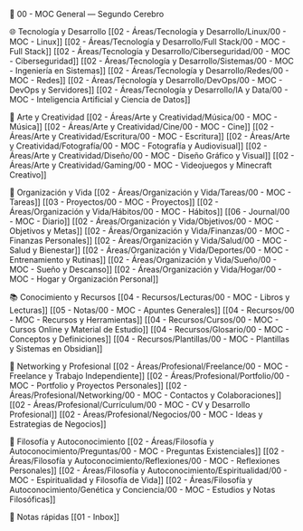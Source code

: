🧠 00 - MOC General — Segundo Cerebro

🌐 Tecnología y Desarrollo
[[02 - Áreas/Tecnología y Desarrollo/Linux/00 - MOC - Linux]]
[[02 - Áreas/Tecnología y Desarrollo/Full Stack/00 - MOC - Full Stack]]
[[02 - Áreas/Tecnología y Desarrollo/Ciberseguridad/00 - MOC - Ciberseguridad]]
[[02 - Áreas/Tecnología y Desarrollo/Sistemas/00 - MOC - Ingeniería en Sistemas]]
[[02 - Áreas/Tecnología y Desarrollo/Redes/00 - MOC - Redes]]
[[02 - Áreas/Tecnología y Desarrollo/DevOps/00 - MOC - DevOps y Servidores]]
[[02 - Áreas/Tecnología y Desarrollo/IA y Data/00 - MOC - Inteligencia Artificial y Ciencia de Datos]]

🎨 Arte y Creatividad
[[02 - Áreas/Arte y Creatividad/Música/00 - MOC - Música]]
[[02 - Áreas/Arte y Creatividad/Cine/00 - MOC - Cine]]
[[02 - Áreas/Arte y Creatividad/Escritura/00 - MOC - Escritura]]
[[02 - Áreas/Arte y Creatividad/Fotografía/00 - MOC - Fotografía y Audiovisual]]
[[02 - Áreas/Arte y Creatividad/Diseño/00 - MOC - Diseño Gráfico y Visual]]
[[02 - Áreas/Arte y Creatividad/Gaming/00 - MOC - Videojuegos y Minecraft Creativo]]

📅 Organización y Vida
[[02 - Áreas/Organización y Vida/Tareas/00 - MOC - Tareas]]
[[03 - Proyectos/00 - MOC - Proyectos]]
[[02 - Áreas/Organización y Vida/Hábitos/00 - MOC - Hábitos]]
[[06 - Journal/00 - MOC - Diario]]
[[02 - Áreas/Organización y Vida/Objetivos/00 - MOC - Objetivos y Metas]]
[[02 - Áreas/Organización y Vida/Finanzas/00 - MOC - Finanzas Personales]]
[[02 - Áreas/Organización y Vida/Salud/00 - MOC - Salud y Bienestar]]
[[02 - Áreas/Organización y Vida/Deportes/00 - MOC - Entrenamiento y Rutinas]]
[[02 - Áreas/Organización y Vida/Sueño/00 - MOC - Sueño y Descanso]]
[[02 - Áreas/Organización y Vida/Hogar/00 - MOC - Hogar y Organización Personal]]

📚 Conocimiento y Recursos
[[04 - Recursos/Lecturas/00 - MOC - Libros y Lecturas]]
[[05 - Notas/00 - MOC - Apuntes Generales]]
[[04 - Recursos/00 - MOC - Recursos y Herramientas]]
[[04 - Recursos/Cursos/00 - MOC - Cursos Online y Material de Estudio]]
[[04 - Recursos/Glosario/00 - MOC - Conceptos y Definiciones]]
[[04 - Recursos/Plantillas/00 - MOC - Plantillas y Sistemas en Obsidian]]

🤝 Networking y Profesional
[[02 - Áreas/Profesional/Freelance/00 - MOC - Freelance y Trabajo Independiente]]
[[02 - Áreas/Profesional/Portfolio/00 - MOC - Portfolio y Proyectos Personales]]
[[02 - Áreas/Profesional/Networking/00 - MOC - Contactos y Colaboraciones]]
[[02 - Áreas/Profesional/Currículum/00 - MOC - CV y Desarrollo Profesional]]
[[02 - Áreas/Profesional/Negocios/00 - MOC - Ideas y Estrategias de Negocios]]

🌌 Filosofía y Autoconocimiento
[[02 - Áreas/Filosofía y Autoconocimiento/Preguntas/00 - MOC - Preguntas Existenciales]]
[[02 - Áreas/Filosofía y Autoconocimiento/Reflexiones/00 - MOC - Reflexiones Personales]]
[[02 - Áreas/Filosofía y Autoconocimiento/Espiritualidad/00 - MOC - Espiritualidad y Filosofía de Vida]]
[[02 - Áreas/Filosofía y Autoconocimiento/Genética y Conciencia/00 - MOC - Estudios y Notas Filosóficas]]

🔑 Notas rápidas
[[01 - Inbox]]